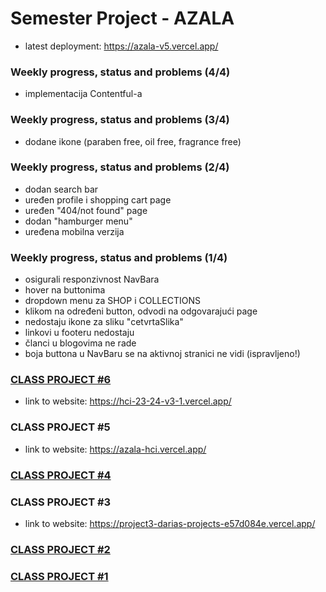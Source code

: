 ﻿# Semester Project - AZALA <!-- omit in toc -->
 
 - latest deployment: https://azala-v5.vercel.app/

### Weekly progress, status and problems (4/4)
- implementacija Contentful-a

### Weekly progress, status and problems (3/4)
- dodane ikone (paraben free, oil free, fragrance free)

### Weekly progress, status and problems (2/4)
- dodan search bar
- uređen profile i shopping cart page
- uređen "404/not found" page
- dodan "hamburger menu"
- uređena mobilna verzija
   
### Weekly progress, status and problems (1/4)
- osigurali responzivnost NavBara
- hover na buttonima
- dropdown menu za SHOP i COLLECTIONS
- klikom na određeni button, odvodi na odgovarajući page
- nedostaju ikone za sliku "cetvrtaSlika"
- linkovi u footeru nedostaju
- članci u blogovima ne rade
- boja buttona u NavBaru se na aktivnoj stranici ne vidi (ispravljeno!)
 
### [CLASS PROJECT #6](https://github.com/dariaar/HCI-23-24/tree/main/class-projects/class-project-6)
- link to website: https://hci-23-24-v3-1.vercel.app/
### CLASS PROJECT #5
- link to website: https://azala-hci.vercel.app/
### [CLASS PROJECT #4](https://github.com/dariaar/HCI-23-24/tree/main/class-projects/class-project-4)
### CLASS PROJECT #3 
- link to website: https://project3-darias-projects-e57d084e.vercel.app/
### [CLASS PROJECT #2](https://github.com/dariaar/HCI-23-24/tree/main/class-projects/class-project-2)
### [CLASS PROJECT #1](https://github.com/dariaar/HCI-23-24/tree/main/class-projects/class-project-1)

